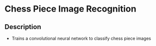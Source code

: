 # Chess Piece Image Recognition

## Description

- Trains a convolutional neural network to classify chess piece images
